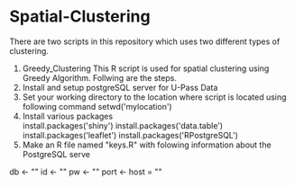 # Spatial-Clustering
There are two scripts in this repository which uses two different types of clustering.
1. Greedy_Clustering 
This R script is used for spatial clustering using Greedy Algorithm. Follwing are the steps.
1. Install and setup postgreSQL server for U-Pass Data
2. Set your working directory to the location where script is located using following command 
setwd('mylocation')<br />
3. Install various packages<br />
install.packages('shiny')
install.packages('data.table')
install.packages('leaflet')
install.packages('RPostgreSQL')
4. Make an R file named "keys.R" with folowing information about the PostgreSQL serve

db <- ""
id <- ""
pw <- ""
port <- 
host = ""
